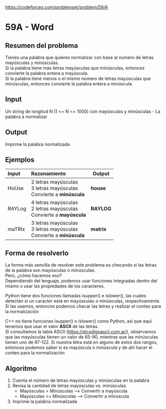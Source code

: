 https://codeforces.com/problemset/problem/59/A

# 59A - Word

## Resumen del problema
Tienes una palabra que quieres normalizar con base al número de letras mayúsculas y minúsculas. \
Si la palabra tiene más letras mayúsculas que minúsculas, entonces convierte la palabra entera a mayúscula. \
Si la palabra tiene menos o el mismo número de letras mayúsculas que minúsculas, entonces convierte la palabra entera a minúscula.

## Input
Un string de longitud N (1 <= N <= 1000) con mayúsculas y minúsculas - La palabra a normalizar

## Output
Imprime la palabra normalizada

## Ejemplos
| Input     | Razonamiento                                                                | Output      |
| :----     | :-------------------------------------------------------------------------  | ---------   |
| HoUse     | 2 letras mayúsculas <br> 3 letras mayúsculas <br> Convierte a **minúscula** | **house**   |
| RAYLog    | 4 letras mayúsculas <br> 2 letras mayúsculas <br> Convierte a **mayúscula** | **RAYLOG**  |
| maTRIx    | 3 letras mayúsculas <br> 3 letras mayúsculas <br> Convierte a **minúscula** | **matrix**  |

## Forma de resolverlo
La forma más sencilla de resolver este problema es checando si las letras de la palabra son mayúsculas o minúsculas. \
Pero, ¿cómo hacemos eso? \
Dependiendo del lenguaje, podemos usar funciones integradas dentro del mismo o usar las propiedades de los caracteres.

Python tiene dos funciones llamadas isupper() e islower(), las cuales detectan si un caracter está en mayúsculas o minúsculas, respectivamente. Si las usamos, entonces podemos checar las letras y realizar el conteo para la normalización

C++ no tiene funciones isupper() o islower() como Python, así que aquí tenemos que usar el valor **ASCII** de las letras. \
Si consultamos la tabla ASCII (https://elcodigoascii.com.ar/), observamos que las mayúsculas tienen un valor de 65-90, mientras que las minúsculas tienen uno de 97-122. Si nuestra letra está en alguno de estos dos rangos, entonces podemos saber si es mayúscula o minúscula y de ahí hacer el conteo para la normalización

## Algoritmo
1) Cuenta el número de letras mayúsculas y minúsculas en la palabra
2) Revisa la cantidad de letras mayúsculas vs. minúsculas
   - Mayúsculas > Minúsculas --> Convertir a mayúscula
   - Mayúsculas <= Minúsculas --> Convertir a minúscula
3) Imprime la palabra normalizada